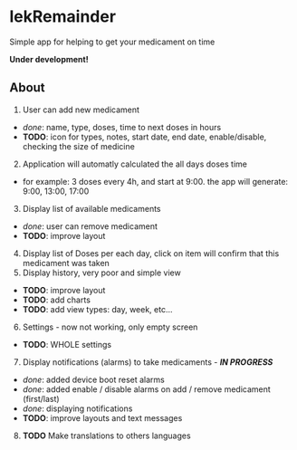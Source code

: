 # lekRemainder
Simple app for helping to get your medicament on time

**Under development!**

## About
1. User can add new medicament
  - *done*: name, type, doses, time to next doses in hours
  - **TODO**: icon for types, notes, start date, end date, enable/disable, checking the size of medicine
2. Application will automatly calculated the all days doses time
  - for example: 3 doses every 4h, and start at 9:00. the app will generate: 9:00, 13:00, 17:00
3. Display list of available medicaments
  - *done*: user can remove medicament
  - **TODO**: improve layout
4. Display list of Doses per each day, click on item will confirm that this medicament was taken
5. Display history, very poor and simple view
  - **TODO**: improve layout
  - **TODO**: add charts
  - **TODO**: add view types: day, week, etc...
6. Settings - now not working, only empty screen
  - **TODO**: WHOLE settings 
7. Display notifications (alarms) to take medicaments - _**IN PROGRESS**_
  - *done*: added device boot reset alarms
  - *done*: added enable / disable alarms on add / remove medicament (first/last)
  - *done*: displaying notifications
  - **TODO**: improve layouts and text messages
8. **TODO** Make translations to others languages

